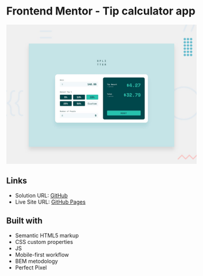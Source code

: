 # Frontend Mentor - Tip calculator app

![Design preview for the Tip calculator app coding challenge](./design/desktop-preview.jpg)

## Links

- Solution URL: [GitHub](https://github.com/dar-ju/dar-ju.github.io/tree/main/FM_11_tip-calculator)
- Live Site URL: [GitHub Pages](https://dar-ju.github.io/FM_11_tip-calculator/)

## Built with

- Semantic HTML5 markup
- CSS custom properties
- JS
- Mobile-first workflow
- BEM metodology
- Perfect Pixel
